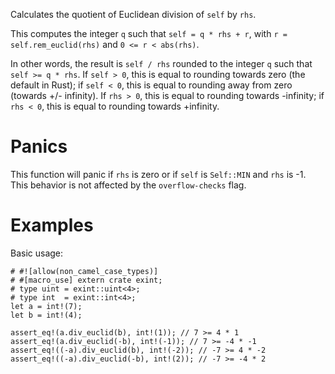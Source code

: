 Calculates the quotient of Euclidean division of `self` by `rhs`.

This computes the integer `q` such that `self = q * rhs + r`, with
`r = self.rem_euclid(rhs)` and `0 <= r < abs(rhs)`.

In other words, the result is `self / rhs` rounded to the integer `q` such that
`self >= q * rhs`.
If `self > 0`, this is equal to rounding towards zero (the default in Rust);
if `self < 0`, this is equal to rounding away from zero (towards +/- infinity).
If `rhs > 0`, this is equal to rounding towards -infinity;
if `rhs < 0`, this is equal to rounding towards +infinity.

# Panics

This function will panic if `rhs` is zero or if `self` is `Self::MIN` and `rhs`
is -1. This behavior is not affected by the `overflow-checks` flag.

# Examples

Basic usage:

```
# #![allow(non_camel_case_types)]
# #[macro_use] extern crate exint;
# type uint = exint::uint<4>;
# type int  = exint::int<4>;
let a = int!(7);
let b = int!(4);

assert_eq!(a.div_euclid(b), int!(1)); // 7 >= 4 * 1
assert_eq!(a.div_euclid(-b), int!(-1)); // 7 >= -4 * -1
assert_eq!((-a).div_euclid(b), int!(-2)); // -7 >= 4 * -2
assert_eq!((-a).div_euclid(-b), int!(2)); // -7 >= -4 * 2
```
